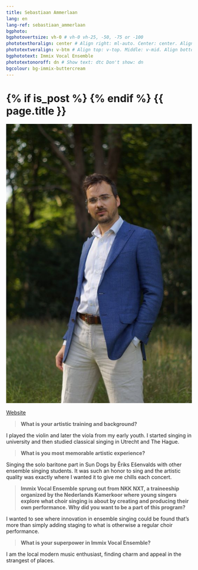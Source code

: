 ```yaml
---
title: Sebastiaan Ammerlaan
lang: en
lang-ref: sebastiaan_ammerlaan
bgphoto: 
bgphotovertsize: vh-0 # vh-0 vh-25, -50, -75 or -100
phototexthoralign: center # Align right: ml-auto. Center: center. Align left: mr-auto 
phototextveralign: v-btm # Align top: v-top. Middle: v-mid. Align bottom: b-btm 
bgphototext: Immix Vocal Ensemble
phototextonoroff: dn # Show text: dtc Don't show: dn
bgcolour: bg-immix-buttercream
---
```

<h1>
{% if is_post %}
{% endif %}
{{ page.title }}
</h1>

<img src="/images/bio_images/sebastiaan.jpg" alt="Sebastiaan Ammerlaan" class="fr w-25 ml-auto br-100">

[Website](https://www.bammerlaan.nl)

> **What is your artistic training and background?**

I played the violin and later the viola from my early youth. I started singing in university and then studied classical singing in Utrecht and The Hague.

> **What is you most memorable artistic experience?**

Singing the solo baritone part in Sun Dogs by Ēriks Ešenvalds with other ensemble singing students. It was such an honor to sing and the artistic quality was exactly where I wanted it to give me chills each concert.

> **Immix Vocal Ensemble sprung out from NKK NXT, a traineeship organized by the Nederlands Kamerkoor where young singers explore what choir singing is about by creating and producing their own performance. Why did you want to be a part of this program?**

I wanted to see where innovation in ensemble singing could be found that’s more than simply adding staging to what is otherwise a regular choir performance.

> **What is your superpower in Immix Vocal Ensemble?**

I am the local modern music enthusiast, finding charm and appeal in the strangest of places.